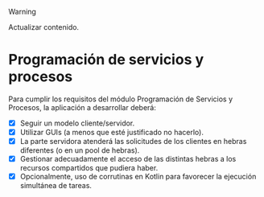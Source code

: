 > [!WARNING]
> Actualizar contenido.

# Programación de servicios y procesos

Para cumplir los requisitos del módulo Programación de Servicios y Procesos, la aplicación a desarrollar deberá:

- [x] Seguir un modelo cliente/servidor.
- [x] Utilizar GUIs (a menos que esté justificado no hacerlo).
- [x] La parte servidora atenderá las solicitudes de los clientes en hebras diferentes (o en un pool de hebras).
- [x] Gestionar adecuadamente el acceso de las distintas hebras a los recursos compartidos que pudiera haber.
- [x] Opcionalmente, uso de corrutinas en Kotlin para favorecer la ejecución simultánea de tareas.
